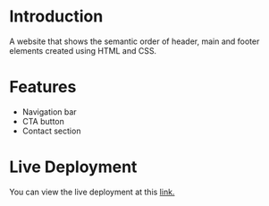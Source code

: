 # Introduction
A website that shows the semantic order of header, main and footer elements created using HTML and CSS.

# Features
- Navigation bar
- CTA button
- Contact section

# Live Deployment
You can view the live deployment at this [link.](https://css-marathon-1.netlify.app)
